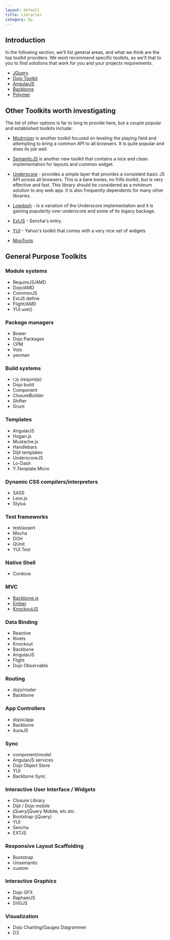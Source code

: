 ```yaml
---
layout: default
title: Libraries
category: bp
---
```


## Introduction
In the following section, we'll list general areas, and what we think are the top toolkit providers. We wont recommend specific toolkits, as we'll that to you to find solutions that work for you and your projects requirements.

- [JQuery](./jquery.html)
- [Dojo Toolkit](./dojo.html)
- [AngularJS](./angular.html)
- [Backbone](./backbone.html)
- [Polymer](./polymer.html)


## Other Toolkits worth investigating
The list of other options is far to long to provide here, but a couple popular and established toolkits include:

- [Modrnizer](http://modernizr.com/) is another toolkit focused on leveling the playing field and attempting to bring a common API to all browsers.  It is quite popular and does its job well.

- [SemanticJS](http://semantic-ui.com/) is another new toolkit that contains a nice and clean implementation for layouts and common widget.

- [Underscore](http://underscorejs.org/) - provides a simple layer that provides a consistent basic JS API across all browsers. This is a bare bones, no frills toolkit, but is very effective and fast. This library should be considered as a minimum solution to any web app.  It is also frequently dependents for many other libraries.

- [Lowdash](http://lodash.com/) - Is a variation of the Underscore implementation and it is gaining popularity over underscore and some of its legacy backage.

- [ExtJS](http://www.sencha.com/products/extjs/) - Sencha's entry.
- [YUI](http://yuilibrary.com/) - Yahoo's toolkit that comes with a very nice set of widgets
- [MooTools](http://mootools.net/)

## General Purpose Toolkits

### Module systems
- RequireJS/AMD
- Dojo/AMD
- CommonJS
- ExtJS define
- Flight/AMD
- YUI.use()

### Package managers
- Bower
- Dojo Packages
- CPM
- Volo
- yeoman

### Build systems
- r.js (requirejs)
- Dojo build
- Component
- ClosureBuilder
- Shifter
- Grunt

### Templates
- AngularJS
- Hogan.js
- Mustache.js
- Handlebars
- Dijit templates
- UnderscoreJS
- Lo-Dash
- Y.Template.Micro

### Dynamic CSS compilers/interpreters
- SASS
- Less.js
- Stylus

### Test frameworks
- test/assert
- Mocha
- DOH
- QUnit
- YUI Test

### Native Shell
- Cordova



### MVC
- [Backbone.js](http://backbonejs.org/)
- [Ember](http://emberjs.com/)
- [KnockoutJS](http://knockoutjs.com/)

### Data Binding
- Reactive
- Rivets
- Knockout
- Backbone
- AngularJS
- Flight
- Dojo Observable

### Routing
- dojo/router
- Backbone

### App Controllers
- dojox/app
- Backbone
- AuraJS

### Sync
- component/model
- AngularJS services
- Dojo Object Store
- YUI
- Backbone Sync

### Interactive User Interface / Widgets
- Closure Library
- Dijit / Dojo mobile
- jQuery/jQuery Mobile, etc.etc.
- Bootstrap (jQuery)
- YUI
- Sencha
- EXTJS

### Responsive Layout Scaffolding
- Bootstrap
- Unsemantic
- custom

### Interactive Graphics
- Dojo GFX
- RaphaelJS
- SVGJS

### Visualization
- Dojo Charting/Gauges Diagrammer
- D3



